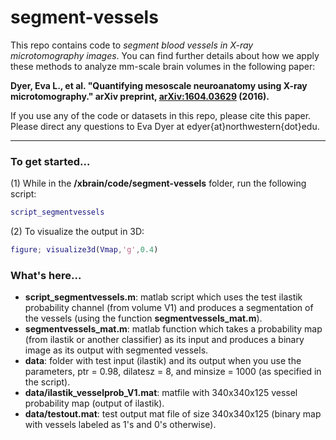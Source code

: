 # segment-vessels

This repo contains code to _segment blood vessels in X-ray microtomography images_. You can find further details about how we apply these methods to analyze mm-scale brain volumes in the following paper:

__Dyer, Eva L., et al. "Quantifying mesoscale neuroanatomy using X-ray microtomography." arXiv preprint, [arXiv:1604.03629](https://arxiv.org/abs/1604.03629) (2016).__

If you use any of the code or datasets in this repo, please cite this paper. 
Please direct any questions to Eva Dyer at edyer{at}northwestern{dot}edu.
***

### To get started... ###
(1) While in the __/xbrain/code/segment-vessels__ folder, run the following script:
```matlab
script_segmentvessels
```
(2) To visualize the output in 3D: 
```matlab
figure; visualize3d(Vmap,'g',0.4)
```

### What's here... ###
* __script_segmentvessels.m__: matlab script which uses the test ilastik probability channel (from volume V1) and produces a segmentation of the vessels (using the function __segmentvessels_mat.m__).
* __segmentvessels_mat.m__: matlab function which takes a probability map (from ilastik or another classifier) as its input and produces a binary image as its output with segmented vessels.
* __data__: folder with test input (ilastik) and its output when you use the parameters, ptr = 0.98, dilatesz = 8, and minsize = 1000 (as specified in the script).
* __data/ilastik_vesselprob_V1.mat__: matfile with 340x340x125 vessel probability map (output of ilastik).
* __data/testout.mat__: test output mat file of size 340x340x125 (binary map with vessels labeled as 1's and 0's otherwise).


